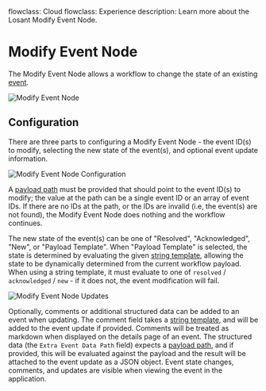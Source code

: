 flowclass: Cloud
flowclass: Experience
description: Learn more about the Losant Modify Event Node.

# Modify Event Node

The Modify Event Node allows a workflow to change the state of an existing [event](/applications/events/).

![Modify Event Node](/images/workflows/outputs/modify-event-node.png "Modify Event Node")

## Configuration

There are three parts to configuring a Modify Event Node - the event ID(s) to modify, selecting the new state of the event(s), and optional event update information.

![Modify Event Node Configuration](/images/workflows/outputs/modify-event-node-config.png "Modify Event Node Configuration")

A [payload path](/workflows/accessing-payload-data/#payload-paths) must be provided that should point to the event ID(s) to modify; the value at the path can be a single event ID or an array of event IDs. If there are no IDs at the path, or the IDs are invalid (i.e, the event(s) are not found), the Modify Event Node does nothing and the workflow continues.

The new state of the event(s) can be one of "Resolved", "Acknowledged", "New", or "Payload Template". When "Payload Template" is selected, the state is determined by evaluating the given [string template](/workflows/accessing-payload-data/#string-templates), allowing the state to be dynamically determined from the current workflow payload. When using a string template, it must evaluate to one of `resolved` / `acknowledged` / `new` - if it does not, the event modification will fail.

![Modify Event Node Updates](/images/workflows/outputs/modify-event-node-updates.png "Modify Event Node Updates")

Optionally, comments or additional structured data can be added to an event when updating. The comment field takes a [string template](/workflows/accessing-payload-data/#string-templates), and will be added to the event update if provided. Comments will be treated as markdown when displayed on the details page of an event. The structured data (the `Extra Event Data Path` field) expects a [payload path](/workflows/accessing-payload-data/#payload-paths), and if provided, this will be evaluated against the payload and the result will be attached to the event update as a JSON object. Event state changes, comments, and updates are visible when viewing the event in the application.
